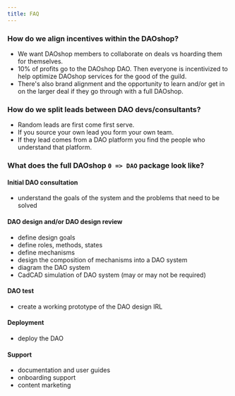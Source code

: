 ```yaml
---
title: FAQ 
---
```


### How do we align incentives within the DAOshop?
- We want DAOshop members to collaborate on deals vs hoarding them for themselves. 
- 10% of profits go to the DAOshop DAO. Then everyone is incentivized to help optimize DAOshop services for the good of the guild.
- There's also brand alignment and the opportunity to learn and/or get in on the larger deal if they go through with a full DAOshop.

### How do we split leads between DAO devs/consultants? 
- Random leads are first come first serve. 
- If you source your own lead you form your own team.
- If they lead comes from a DAO platform you find the people who understand that platform.

### What does the full DAOshop `0 => DAO` package look like?

#### Initial DAO consultation
- understand the goals of the system and the problems that need to be solved

#### DAO design and/or DAO design review 
- define design goals 
- define roles, methods, states 
- define mechanisms 
- design the composition of mechanisms into a DAO system 
- diagram the DAO system 
- CadCAD simulation of DAO system (may or may not be required)

#### DAO test
- create a working prototype of the DAO design IRL 

#### Deployment
- deploy the DAO 

#### Support
  - documentation and user guides
  - onboarding support
  - content marketing